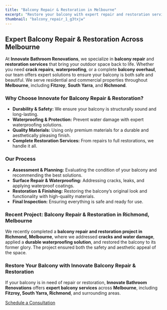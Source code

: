 ```yaml
---
title: "Balcony Repair & Restoration in Melbourne"
excerpt: "Restore your balcony with expert repair and restoration services. Serving Melbourne with high-quality craftsmanship for lasting results."
thumbnail: "balcony_repair_1_g3txjw"
---
```


## Expert Balcony Repair & Restoration Across Melbourne

At **Innovate Bathroom Renovations**, we specialize in **balcony repair** and **restoration services** that bring your outdoor space back to life. Whether you need **crack repairs**, **waterproofing**, or a complete **balcony overhaul**, our team offers expert solutions to ensure your balcony is both safe and beautiful. We serve residential and commercial properties throughout **Melbourne**, including **Fitzroy**, **South Yarra**, and **Richmond**.

### Why Choose Innovate for Balcony Repair & Restoration?

- **Durability & Safety:** We ensure your balcony is structurally sound and long-lasting.
- **Waterproofing & Protection:** Prevent water damage with expert waterproofing solutions.
- **Quality Materials:** Using only premium materials for a durable and aesthetically pleasing finish.
- **Complete Restoration Services:** From repairs to full restorations, we handle it all.

### Our Process

- **Assessment & Planning:** Evaluating the condition of your balcony and recommending the best solutions.
- **Surface Repair & Waterproofing:** Addressing cracks, leaks, and applying waterproof coatings.
- **Restoration & Finishing:** Restoring the balcony’s original look and functionality with high-quality materials.
- **Final Inspection:** Ensuring everything is safe and ready for use.

### Recent Project: Balcony Repair & Restoration in Richmond, Melbourne

We recently completed a **balcony repair and restoration project in Richmond, Melbourne**, where we addressed **cracks and water damage**, applied a **durable waterproofing solution**, and restored the balcony to its former glory. The project ensured both the safety and aesthetic appeal of the space.

### Restore Your Balcony with Innovate Balcony Repair & Restoration

If your balcony is in need of repair or restoration, **Innovate Bathroom Renovations** offers **expert balcony services** across **Melbourne**, including **Fitzroy, South Yarra, Richmond**, and surrounding areas.  

[Schedule a Consultation](/contact)